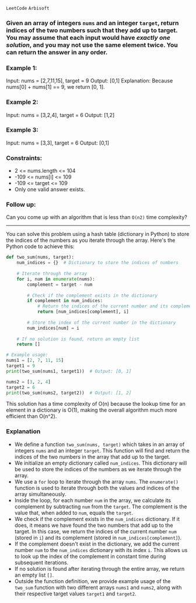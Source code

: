 `LeetCode` `Arbisoft`

### Given an array of integers `nums` and an integer `target`, return indices of the two numbers such that they add up to target. You may assume that each input would have *exactly one solution*, and you may not use the same element twice. You can return the answer in any order.


### Example 1:
Input: nums = [2,7,11,15], target = 9
Output: [0,1]
Explanation: Because nums[0] + nums[1] == 9, we return [0, 1].

### Example 2:
Input: nums = [3,2,4], target = 6
Output: [1,2]

### Example 3:
Input: nums = [3,3], target = 6
Output: [0,1]

### Constraints:
- 2 <= nums.length <= 104
- -109 <= nums[i] <= 109
- -109 <= target <= 109
- Only one valid answer exists.

### Follow up:
Can you come up with an algorithm that is less than `O(n2)` time complexity?

____

You can solve this problem using a hash table (dictionary in Python) to store the indices of the numbers as you iterate through the array. Here's the Python code to achieve this:

```python
def two_sum(nums, target):
    num_indices = {}  # Dictionary to store the indices of numbers
    
    # Iterate through the array
    for i, num in enumerate(nums):
        complement = target - num
        
        # Check if the complement exists in the dictionary
        if complement in num_indices:
            # Return the indices of the current number and its complement
            return [num_indices[complement], i]
        
        # Store the index of the current number in the dictionary
        num_indices[num] = i
    
    # If no solution is found, return an empty list
    return []

# Example usage:
nums1 = [2, 7, 11, 15]
target1 = 9
print(two_sum(nums1, target1))  # Output: [0, 1]

nums2 = [3, 2, 4]
target2 = 6
print(two_sum(nums2, target2))  # Output: [1, 2]
```
This solution has a time complexity of O(n) because the lookup time for an element in a dictionary is O(1), making the overall algorithm much more efficient than O(n^2).

### Explanation

- We define a function `two_sum(nums, target)` which takes in an array of integers `nums` and an integer `target`. This function will find and return the indices of the two numbers in the array that add up to the target.
- We initialize an empty dictionary called `num_indices`. This dictionary will be used to store the indices of the numbers as we iterate through the array.
- We use a `for` loop to iterate through the array `nums`. The `enumerate()` function is used to iterate through both the values and indices of the array simultaneously.
- Inside the loop, for each number `num` in the array, we calculate its complement by subtracting `num` from the `target`. The complement is the value that, when added to `num`, equals the `target`.
- We check if the complement exists in the `num_indices` dictionary. If it does, it means we have found the two numbers that add up to the target. In this case, we return the indices of the current number `num` (stored in `i`) and its complement (stored in `num_indices[complement]`).
- If the complement doesn't exist in the dictionary, we add the current number `num` to the `num_indices` dictionary with its index `i`. This allows us to look up the index of the complement in constant time during subsequent iterations.
- If no solution is found after iterating through the entire array, we return an empty list `[]`.
- Outside the function definition, we provide example usage of the `two_sum` function with two different arrays `nums1` and `nums2`, along with their respective target values `target1` and `target2`.
